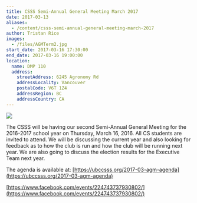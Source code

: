 ```yaml
---
title: CSSS Semi-Annual General Meeting March 2017
date: 2017-03-13
aliases:
  - /content/csss-semi-annual-general-meeting-march-2017
author: Tristan Rice
images:
  - /files/AGMTerm2.jpg
start_date: 2017-03-16 17:30:00
end_date: 2017-03-16 19:00:00
location:
  name: DMP 110
  address:
    streetAddress: 6245 Agronomy Rd
    addressLocality: Vancouver
    postalCode: V6T 1Z4
    addressRegion: BC
    addressCountry: CA
---
```


![](/files/AGMTerm2.jpg)

The CSSS will be having our second Semi-Annual General Meeting for the 2016-2017 school year on Thursday, March 16, 2016. All CS students are invited to attend. We will be discussing the current year and also looking for feedback as to how the club is run and how the club will be running next year. We are also going to discuss the election results for the Executive Team next year.

The agenda is available at: [https://ubccsss.org/2017-03-agm-agenda](https://ubccsss.org/2017-03-agm-agenda)

[https://www.facebook.com/events/224743737930802/](https://www.facebook.com/events/224743737930802/)

